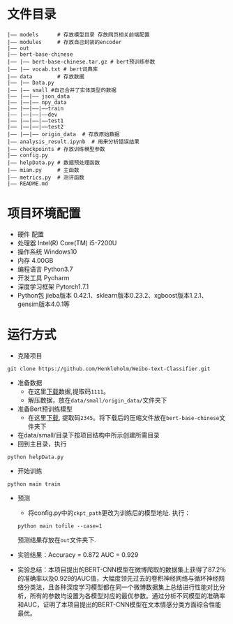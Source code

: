 # 文件目录
```
|—— models      # 存放模型目录 存放网页相关前端配置
|—— modules     # 存放自己封装的encoder
|—— out         
|—— bert-base-chinese 
|—— |—— bert-base-chinese.tar.gz # bert预训练参数
|—— |—— vocab.txt # bert词典库
|—— data        # 存放数据
|—— |—— Data.py
|—— |—— small #自己合并了实体类型的数据
|—— |——|—— json_data  
|—— |——|—— npy_data  
|—— |——|——|——train
|—— |——|——|——dev
|—— |——|——|——test1
|—— |——|——|——test2
|—— |——|—— origin_data  # 存放原始数据
|—— analysis_result.ipynb  # 用来分析错误结果
|—— checkpoints # 存放训练模型参数
|—— config.py     
|—— helpData.py # 数据预处理函数
|—— mian.py     # 主函数
|—— metrics.py  # 测评函数
|—— README.md
```
# 项目环境配置
- 硬件	        配置
- 处理器	       Intel(R) Core(TM) i5-7200U
- 操作系统	  Windows10
- 内存	        4.00GB
- 编程语言	  Python3.7
- 开发工具	  Pycharm
- 深度学习框架	Pytorch1.7.1
- Python包	     jieba版本 0.42.1、sklearn版本0.23.2、xgboost版本1.2.1、gensim版本4.0.1等

# 运行方式
- 克隆项目

```
git clone https://github.com/Henkleholm/Weibo-text-Classifier.git
```
- 准备数据
    - 在这里[下载](https://pan.baidu.com/s/1ahcx4b8EnuvBjMR-2KNvRQ)数据,提取码`1111`。
    - 解压数据，放在`data/small/origin_data/`文件夹下
- 准备Bert预训练模型
    - 在这里[下载](https://pan.baidu.com/s/14MRsOjwuvHlRTC_x3_nXNQ), 提取码`2345`。将下载后的压缩文件放在`bert-base-chinese`文件夹下
- 在data/small/目录下按项目结构中所示创建所需目录
- 回到主目录，执行

```
python helpData.py
```
- 开始训练

```
python main train
```
- 预测
    - 将config.py中的`ckpt_path`更改为训练后的模型地址.
    执行：
    ```
    python main tofile --case=1
    ```
    预测结果存放在`out`文件夹下.

- 实验结果：Accuracy = 0.872	AUC = 0.929
- 实验总结：本项目提出的BERT-CNN模型在微博爬取的数据集上获得了87.2％的准确率以及0.929的AUC值，大幅度领先过去的卷积神经网络与循环神经网络分类法，且各种深度学习模型都在同一个微博数据集上总结进行性能对比分析，所有的参数均设置为各模型对应的最优参数。通过分析不同模型的准确率和AUC，证明了本项目提出的BERT-CNN模型在文本情感分类方面综合性能最优。
